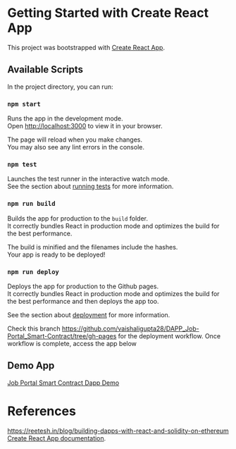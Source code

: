 # Getting Started with Create React App

This project was bootstrapped with [Create React App](https://create-react-app.dev/).

## Available Scripts

In the project directory, you can run:

### `npm start`

Runs the app in the development mode.\
Open [http://localhost:3000](http://localhost:3000) to view it in your browser.

The page will reload when you make changes.\
You may also see any lint errors in the console.

### `npm test`

Launches the test runner in the interactive watch mode.\
See the section about [running tests](https://facebook.github.io/create-react-app/docs/running-tests) for more information.

### `npm run build`

Builds the app for production to the `build` folder.\
It correctly bundles React in production mode and optimizes the build for the best performance.

The build is minified and the filenames include the hashes.\
Your app is ready to be deployed!


### `npm run deploy`

Deploys the app for production to the Github pages.\
It correctly bundles React in production mode and optimizes the build for the best performance and then deploys the app too.

See the section about [deployment](https://www.geeksforgeeks.org/deployment-of-react-application-using-github-pages/) for more information.

Check this branch https://github.com/vaishaligupta28/DAPP_Job-Portal_Smart-Contract/tree/gh-pages for the deployment workflow. Once workflow is complete, access the app below 

## Demo App
[Job Portal Smart Contract Dapp Demo](https://vaishaligupta28.github.io/DAPP_Job-Portal_Smart-Contract/)

# References
https://reetesh.in/blog/building-dapps-with-react-and-solidity-on-ethereum
[Create React App documentation](https://facebook.github.io/create-react-app/docs/getting-started).